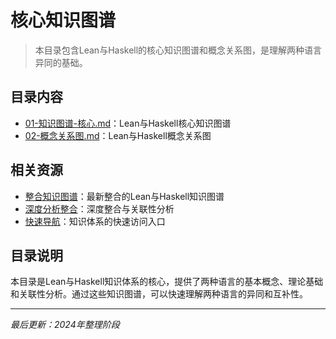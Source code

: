 # 核心知识图谱

> 本目录包含Lean与Haskell的核心知识图谱和概念关系图，是理解两种语言异同的基础。

## 目录内容

- [01-知识图谱-核心.md](01-知识图谱-核心.md)：Lean与Haskell核心知识图谱
- [02-概念关系图.md](02-概念关系图.md)：Lean与Haskell概念关系图

## 相关资源

- [整合知识图谱](../lean_haskell_knowledge_graph.md)：最新整合的Lean与Haskell知识图谱
- [深度分析整合](../02-深度分析/01-深度分析-整合.md)：深度整合与关联性分析
- [快速导航](../快速导航_更新版.md)：知识体系的快速访问入口

## 目录说明

本目录是Lean与Haskell知识体系的核心，提供了两种语言的基本概念、理论基础和关联性分析。通过这些知识图谱，可以快速理解两种语言的异同和互补性。

---

*最后更新：2024年整理阶段*

